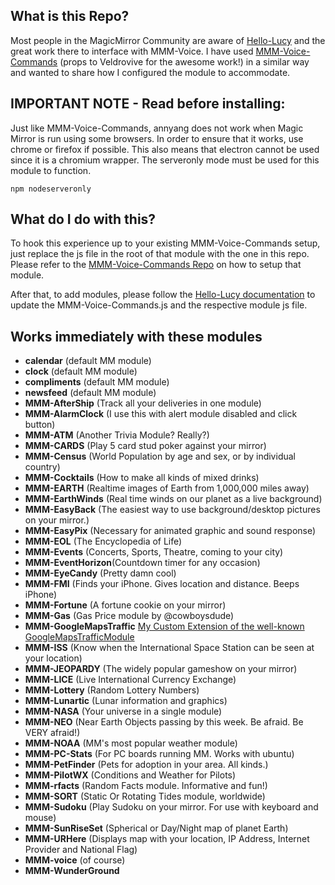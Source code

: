 ## What is this Repo?

Most people in the MagicMirror Community are aware of [Hello-Lucy](https://github.com/mykle1/Hello-Lucy) and the great work there to interface with MMM-Voice. I have used [MMM-Voice-Commands](https://github.com/Veldrovive/MMM-Voice-Commands) (props to Veldrovive for the awesome work!) in a similar way and wanted to share how I configured the module to accommodate.

## IMPORTANT NOTE - Read before installing:

Just like MMM-Voice-Commands, annyang does not work when Magic Mirror is run using some browsers. In order to ensure that it works, use chrome or firefox if possible. This also means that electron cannot be used since it is a chromium wrapper. The serveronly mode must be used for this module to function.

```
npm nodeserveronly
```

## What do I do with this?

To hook this experience up to your existing MMM-Voice-Commands setup, just replace the js file in the root of that module with the one in this repo. Please refer to the [MMM-Voice-Commands Repo](https://github.com/Veldrovive/MMM-Voice-Commands) on how to setup that module.

After that, to add modules, please follow the [Hello-Lucy documentation](https://github.com/mykle1/Hello-Lucy) to update the MMM-Voice-Commands.js and the respective module js file.

## Works immediately with these modules

* **calendar**        (default MM module)
* **clock**           (default MM module)
* **compliments**     (default MM module)
* **newsfeed**        (default MM module)
* **MMM-AfterShip**   (Track all your deliveries in one module)
* **MMM-AlarmClock** (I use this with alert module disabled and click button)
* **MMM-ATM**         (Another Trivia Module? Really?)
* **MMM-CARDS**       (Play 5 card stud poker against your mirror)
* **MMM-Census**      (World Population by age and sex, or by individual country)
* **MMM-Cocktails**   (How to make all kinds of mixed drinks)
* **MMM-EARTH**       (Realtime images of Earth from 1,000,000 miles away)
* **MMM-EarthWinds**  (Real time winds on our planet as a live background)
* **MMM-EasyBack**    (The easiest way to use background/desktop pictures on your mirror.)
* **MMM-EasyPix**     (Necessary for animated graphic and sound response)
* **MMM-EOL**         (The Encyclopedia of Life)
* **MMM-Events**      (Concerts, Sports, Theatre, coming to your city)
* **MMM-EventHorizon**(Countdown timer for any occasion)
* **MMM-EyeCandy**    (Pretty damn cool)
* **MMM-FMI**         (Finds your iPhone. Gives location and distance. Beeps iPhone)
* **MMM-Fortune**     (A fortune cookie on your mirror)
* **MMM-Gas**         (Gas Price module by @cowboysdude)
* **MMM-GoogleMapsTraffic**         [My Custom Extension of the well-known GoogleMapsTrafficModule](https://github.com/isaac2004/MMM-GoogleMapsTraffic)
* **MMM-ISS**         (Know when the International Space Station can be seen at your location)
* **MMM-JEOPARDY**    (The widely popular gameshow on your mirror)
* **MMM-LICE**        (Live International Currency Exchange)
* **MMM-Lottery**     (Random Lottery Numbers)
* **MMM-Lunartic**    (Lunar information and graphics)
* **MMM-NASA**        (Your universe in a single module)
* **MMM-NEO**         (Near Earth Objects passing by this week. Be afraid. Be VERY afraid!)
* **MMM-NOAA**        (MM's most popular weather module)
* **MMM-PC-Stats**    (For PC boards running MM. Works with ubuntu)
* **MMM-PetFinder**   (Pets for adoption in your area. All kinds.)
* **MMM-PilotWX**     (Conditions and Weather for Pilots)
* **MMM-rfacts**      (Random Facts module. Informative and fun!)
* **MMM-SORT**        (Static Or Rotating Tides module, worldwide)
* **MMM-Sudoku**      (Play Sudoku on your mirror. For use with keyboard and mouse)
* **MMM-SunRiseSet**  (Spherical or Day/Night map of planet Earth)
* **MMM-URHere**      (Displays map with your location, IP Address, Internet Provider and National Flag)
* **MMM-voice**       (of course)
* **MMM-WunderGround**

